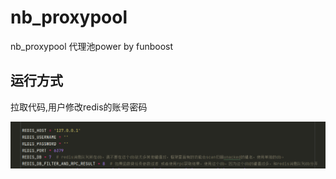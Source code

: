 # nb_proxypool

nb_proxypool 代理池power by funboost


## 运行方式

拉取代码,用户修改redis的账号密码

![img.png](img.png)


